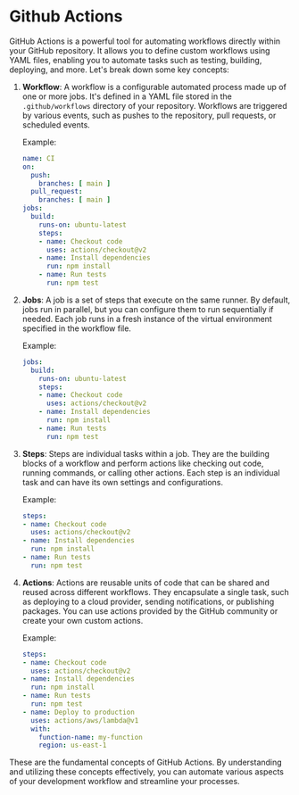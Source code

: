 # Github Actions
GitHub Actions is a powerful tool for automating workflows directly within your GitHub repository. It allows you to define custom workflows using YAML files, enabling you to automate tasks such as testing, building, deploying, and more. Let's break down some key concepts:
 
1. **Workflow**: A workflow is a configurable automated process made up of one or more jobs. It's defined in a YAML file stored in the `.github/workflows` directory of your repository. Workflows are triggered by various events, such as pushes to the repository, pull requests, or scheduled events.
 
   Example:
   ```yaml
   name: CI
   on:
     push:
       branches: [ main ]
     pull_request:
       branches: [ main ]
   jobs:
     build:
       runs-on: ubuntu-latest
       steps:
       - name: Checkout code
         uses: actions/checkout@v2
       - name: Install dependencies
         run: npm install
       - name: Run tests
         run: npm test
   ```
 
2. **Jobs**: A job is a set of steps that execute on the same runner. By default, jobs run in parallel, but you can configure them to run sequentially if needed. Each job runs in a fresh instance of the virtual environment specified in the workflow file.
 
   Example:
   ```yaml
   jobs:
     build:
       runs-on: ubuntu-latest
       steps:
       - name: Checkout code
         uses: actions/checkout@v2
       - name: Install dependencies
         run: npm install
       - name: Run tests
         run: npm test
   ```
 
3. **Steps**: Steps are individual tasks within a job. They are the building blocks of a workflow and perform actions like checking out code, running commands, or calling other actions. Each step is an individual task and can have its own settings and configurations.
 
   Example:
   ```yaml
   steps:
   - name: Checkout code
     uses: actions/checkout@v2
   - name: Install dependencies
     run: npm install
   - name: Run tests
     run: npm test
   ```
 
4. **Actions**: Actions are reusable units of code that can be shared and reused across different workflows. They encapsulate a single task, such as deploying to a cloud provider, sending notifications, or publishing packages. You can use actions provided by the GitHub community or create your own custom actions.
 
   Example:
   ```yaml
   steps:
   - name: Checkout code
     uses: actions/checkout@v2
   - name: Install dependencies
     run: npm install
   - name: Run tests
     run: npm test
   - name: Deploy to production
     uses: actions/aws/lambda@v1
     with:
       function-name: my-function
       region: us-east-1
   ```
 
These are the fundamental concepts of GitHub Actions. By understanding and utilizing these concepts effectively, you can automate various aspects of your development workflow and streamline your processes.